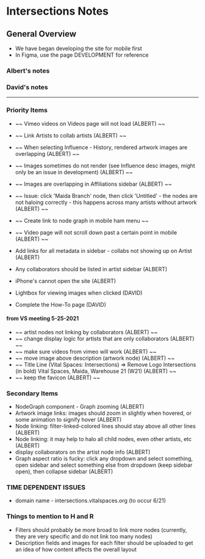 # Intersections Notes

## General Overview

- We have began developing the site for mobile first
- In Figma, use the page DEVELOPMENT for reference

### Albert's notes

### David's notes

---

### Priority Items

- ~~ Vimeo videos on Videos page will not load (ALBERT) ~~
- ~~ Link Artists to collab artists (ALBERT) ~~
- ~~ When selecting Influence - History, rendered artwork images are overlapping (ALBERT) ~~
- ~~ Images sometimes do not render (see Influence desc images, might only be an issue in development) (ALBERT) ~~
- ~~ Images are overlapping in Affiliations sidebar (ALBERT) ~~
- ~~ Issue: click 'Maida Branch' node, then click 'Untitled' - the nodes are not haloing correctly - this happens across many artists without artwork (ALBERT) ~~
- ~~ Create link to node graph in mobile ham menu ~~
- ~~ Video page will not scroll down past a certain point in mobile (ALBERT) ~~
- Add links for all metadata in sidebar - collabs not showing up on Artist (ALBERT)
- Any collaborators should be listed in artist sidebar (ALBERT)
- iPhone's cannot open the site (ALBERT)

- Lightbox for viewing images when clicked (DAVID)
- Complete the How-To page (DAVID)

#### from VS meeting 5-25-2021

- ~~ artist nodes not linking by collaborators (ALBERT) ~~
- ~~ change display logic for artists that are only collaborators (ALBERT) ~~
- ~~ make sure videos from vimeo will work (ALBERT) ~~
- ~~ move image above description (artwork node) (ALBERT) ~~
- ~~ Title Line (Vital Spaces: Intersections) => Remove Logo Intersections (in bold) Vital Spaces, Maida, Warehouse 21 (W21) (ALBERT) ~~
- ~~ keep the favicon (ALBERT) ~~

### Secondary Items

- NodeGraph component - Graph zooming (ALBERT)
- Artwork image links: images should zoom in slightly when hovered, or some animation to signify hover (ALBERT)
- Node linking: filter-linked-colored lines should stay above all other lines (ALBERT)
- Node linking: it may help to halo all child nodes, even other artists, etc (ALBERT)
- display collaborators on the artist node info (ALBERT)
- Graph aspect ratio is fucky: click any dropdown and select something, open sidebar and select something else from dropdown (keep sidebar open), then collapse sidebar (ALBERT)

### TIME DEPENDENT ISSUES

- domain name - intersections.vitalspaces.org (to occur 6/21)

### Things to mention to H and R

- Filters should probably be more broad to link more nodes (currently, they are very specific and do not link too many nodes)
- Description fields and images for each filter should be uploaded to get an idea of how content affects the overall layout
